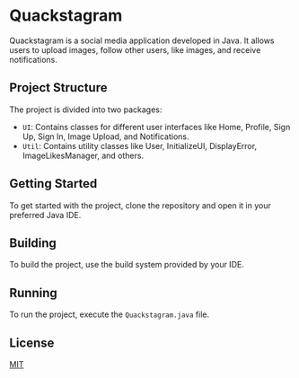 # Quackstagram

Quackstagram is a social media application developed in Java. It allows users to upload images, follow other users, like images, and receive notifications.

## Project Structure

The project is divided into two packages:

- `UI`: Contains classes for different user interfaces like Home, Profile, Sign Up, Sign In, Image Upload, and Notifications.
- `Util`: Contains utility classes like User, InitializeUI, DisplayError, ImageLikesManager, and others.

## Getting Started

To get started with the project, clone the repository and open it in your preferred Java IDE.

## Building

To build the project, use the build system provided by your IDE.

## Running

To run the project, execute the `Quackstagram.java` file.

## License

[MIT](https://choosealicense.com/licenses/mit/)